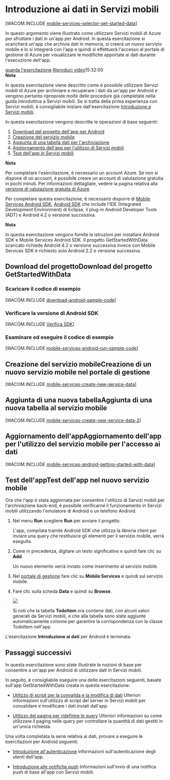 <properties linkid="develop-mobile-tutorials-get-started-with-data-android" urlDisplayName="Get Started with Data - Android" pageTitle="Get started with data (Android) | Mobile Dev Center" metaKeywords="Azure android data, Azure mobile services data, windows droid, windows android, microsoft droid, microsoft android" description="Learn how to get started using Mobile Services to leverage data in your Android app." metaCanonical="" services="mobile-services" documentationCenter="Mobile" title="Get started with data in Mobile Services" authors="ricksal,glenga" solutions="" manager="dwrede" editor="" />

<tags ms.service="mobile-services" ms.workload="mobile" ms.tgt_pltfrm="Mobile-Android" ms.devlang="Java" ms.topic="article" ms.date="09/29/2014" ms.author="ricksal,glenga" />

# Introduzione ai dati in Servizi mobili

[WACOM.INCLUDE [mobile-services-selector-get-started-data](../includes/mobile-services-selector-get-started-data.md)]

<div class="dev-onpage-video-clear clearfix">
<div class="dev-onpage-left-content">

<p>In questo argomento viene illustrato come utilizzare Servizi mobili di Azure per sfruttare i dati in un'app per Android. In questa esercitazione si scaricher&agrave; un'app che archivia dati in memoria, si creer&agrave; un nuovo servizio mobile e lo si integrer&agrave; con l'app e quindi si effettuer&agrave; l'accesso al portale di gestione di Azure per visualizzare le modifiche apportate ai dati durante l'esecuzione dell'app.</p>

</div>

<div class="dev-onpage-video-wrapper"><a href="http://channel9.msdn.com/Series/Windows-Azure-Mobile-Services/Android-Getting-Started-With-Data-Connecting-your-app-to-Windows-Azure-Mobile-Services" target="_blank" class="label">guarda l'esercitazione</a> <a style="background-image: url('/media/devcenter/mobile/videos/mobile-android-get-started-data-180x120.png') !important;" href="http://channel9.msdn.com/Series/Windows-Azure-Mobile-Services/Android-Getting-Started-With-Data-Connecting-your-app-to-Windows-Azure-Mobile-Services" target="_blank" class="dev-onpage-video"><span class="icon">Riproduci video</span></a><span class="time">15:32:00</span></div>

</div>

<div class="dev-callout"><b>Nota</b>
<p>In questa esercitazione viene descritto come &egrave; possibile utilizzare Servizi mobili di Azure per archiviare e recuperare i dati da un'app per Android e vengono pertanto riproposte molte delle procedure gi&agrave; completate nella guida introduttiva a Servizi mobili. Se si tratta della prima esperienza con Servizi mobili, &egrave; consigliabile iniziare dall'esercitazione <a href="/it-it/develop/mobile/tutorials/get-started-android">Introduzione a Servizi mobili</a>.</p>
</div>

In questa esercitazione vengono descritte le operazioni di base seguenti:

1.  [Download del progetto dell'app per Android][Download del progetto dell'app per Android]
2.  [Creazione del servizio mobile][Creazione del servizio mobile]
3.  [Aggiunta di una tabella dati per l'archiviazione][Aggiunta di una tabella dati per l'archiviazione]
4.  [Aggiornamento dell'app per l'utilizzo di Servizi mobili][Aggiornamento dell'app per l'utilizzo di Servizi mobili]
5.  [Test dell'app in Servizi mobili][Test dell'app in Servizi mobili]

<div class="dev-callout"><strong>Nota</strong> <p>Per completare l'esercitazione, &egrave; necessario un account Azure. Se non si dispone di un account, &egrave; possibile creare un account di valutazione gratuita in pochi minuti. Per informazioni dettagliate, vedere la pagina relativa alla <a href="http://www.windowsazure.com/it-it/pricing/free-trial/?WT.mc_id=AED8DE357" target="_blank">versione di valutazione gratuita di Azure</a>.</p></div>

Per completare questa esercitazione, è necessario disporre di [Mobile Services Android SDK][Mobile Services Android SDK], [Android SDK][Android SDK] che include l'IDE (Integrated Development Environment) di Eclipse, il plug-in Android Developer Tools (ADT) e Android 4.2 o versione successiva.

<div class="dev-callout"><b>Nota</b>
<p>In questa esercitazione vengono fornite le istruzioni per installare Android SDK e Mobile Services Android SDK. Il progetto GetStartedWithData scaricato richiede Android 4.2 o versione successiva invece con Mobile Services SDK &egrave; richiesto solo Android 2.2 o versione successiva.</p>
</div>

## <a name="download-app"></a><span class="short-header">Download del progetto</span>Download del progetto GetStartedWithData

### Scaricare il codice di esempio

[WACOM.INCLUDE [download-android-sample-code](../includes/download-android-sample-code.md)]

### Verificare la versione di Android SDK

[WACOM.INCLUDE [Verifica SDK](../includes/mobile-services-verify-android-sdk-version.md)]

### Esaminare ed eseguire il codice di esempio

[WACOM.INCLUDE [mobile-services-android-run-sample-code](../includes/mobile-services-android-run-sample-code.md)]

## <a name="create-service"></a><span class="short-header">Creazione del servizio mobile</span>Creazione di un nuovo servizio mobile nel portale di gestione

[WACOM.INCLUDE [mobile-services-create-new-service-data](../includes/mobile-services-create-new-service-data.md)]

## <a name="add-table"></a><span class="short-header">Aggiunta di una nuova tabella</span>Aggiunta di una nuova tabella al servizio mobile

[WACOM.INCLUDE [mobile-services-create-new-service-data-2](../includes/mobile-services-create-new-service-data-2.md)]

## <a name="update-app"></a><span class="short-header">Aggiornamento dell'app</span>Aggiornamento dell'app per l'utilizzo del servizio mobile per l'accesso ai dati

[WACOM.INCLUDE [mobile-services-android-getting-started-with-data](../includes/mobile-services-android-getting-started-with-data.md)]

## <a name="test-app"></a><span class="short-header">Test dell'app</span>Test dell'app nel nuovo servizio mobile

Ora che l'app è stata aggiornata per consentire l'utilizzo di Servizi mobili per l'archiviazione back-end, è possibile verificarne il funzionamento in Servizi mobili utilizzando l'emulatore di Android o un telefono Android.

1.  Nel menu **Run** scegliere **Run** per avviare il progetto.

    L'app, compilata tramite Android SDK che utilizza la libreria client per inviare una query che restituisce gli elementi per il servizio mobile, verrà eseguita.

2.  Come in precedenza, digitare un testo significativo e quindi fare clic su **Add**.

    Un nuovo elemento verrà inviato come inserimento al servizio mobile.

3.  Nel [portale di gestione][portale di gestione] fare clic su **Mobile Services** e quindi sul servizio mobile.

4.  Fare clic sulla scheda **Data** e quindi su **Browse**.

    ![][0]

    Si noti che la tabella **TodoItem** ora contiene dati, con alcuni valori generati da Servizi mobili, e che alla tabella sono state aggiunte automaticamente colonne per garantire la corrispondenza con la classe TodoItem nell'app.

L'esercitazione **Introduzione ai dati** per Android è terminata.

## <a name="next-steps"> </a>Passaggi successivi

In questa esercitazione sono state illustrate le nozioni di base per consentire a un'app per Android di utilizzare dati in Servizi mobili.

In seguito, è consigliabile eseguire una delle esercitazioni seguenti, basate sull'app GetStartedWithData creata in questa esercitazione:

-   [Utilizzo di script per la convalida e la modifica di dati][Utilizzo di script per la convalida e la modifica di dati]
    Ulteriori informazioni sull'utilizzo di script del server in Servizi mobili per convalidare e modificare i dati inviati dall'app.

-   [Utilizzo del paging per ridefinire le query][Utilizzo del paging per ridefinire le query]
    Ulteriori informazioni su come utilizzare il paging nelle query per controllare la quantità di dati gestiti in un'unica richiesta.

Una volta completata la serie relativa ai dati, provare a eseguire le esercitazioni per Android seguenti:

-   [Introduzione all'autenticazione][Introduzione all'autenticazione]
    Informazioni sull'autenticazione degli utenti dell'app.

-   [Introduzione alle notifiche push][Introduzione alle notifiche push]
    Informazioni sull'invio di una notifica push di base all'app con Servizi mobili.



  [mobile-services-selector-get-started-data]: ../includes/mobile-services-selector-get-started-data.md
  [Download del progetto dell'app per Android]: #download-app
  [Creazione del servizio mobile]: #create-service
  [Aggiunta di una tabella dati per l'archiviazione]: #add-table
  [Aggiornamento dell'app per l'utilizzo di Servizi mobili]: #update-app
  [Test dell'app in Servizi mobili]: #test-app
  [Mobile Services Android SDK]: http://go.microsoft.com/fwlink/p/?LinkID=280126
  [Android SDK]: https://go.microsoft.com/fwLink/p/?LinkID=280125
  [download-android-sample-code]: ../includes/download-android-sample-code.md
  [Verifica SDK]: ../includes/mobile-services-verify-android-sdk-version.md
  [mobile-services-android-run-sample-code]: ../includes/mobile-services-android-run-sample-code.md
  [mobile-services-create-new-service-data]: ../includes/mobile-services-create-new-service-data.md
  [mobile-services-create-new-service-data-2]: ../includes/mobile-services-create-new-service-data-2.md
  [mobile-services-android-getting-started-with-data]: ../includes/mobile-services-android-getting-started-with-data.md
  [portale di gestione]: https://manage.windowsazure.com/
  [0]: ./media/mobile-services-android-get-started-data/mobile-todoitem-data-browse.png
  [Utilizzo di script per la convalida e la modifica di dati]: /it-it/develop/mobile/tutorials/validate-modify-and-augment-data-dotnet
  [Utilizzo del paging per ridefinire le query]: /it-it/develop/mobile/tutorials/add-paging-to-data-android
  [Introduzione all'autenticazione]: /it-it/develop/mobile/tutorials/get-started-with-users-android
  [Introduzione alle notifiche push]: /it-it/develop/mobile/tutorials/get-started-with-push-android
